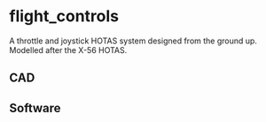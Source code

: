 # flight_controls
A throttle and joystick HOTAS system designed from the ground up. Modelled after the X-56 HOTAS. 

## CAD

## Software
